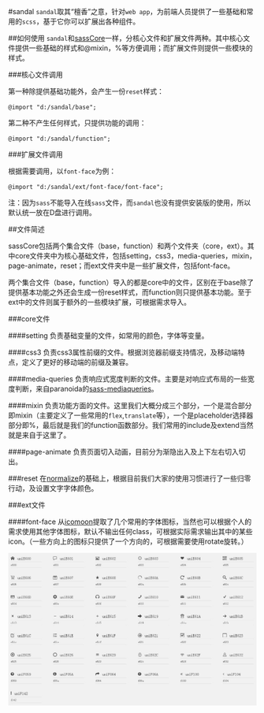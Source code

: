 #sandal
`sandal`取其“檀香”之意，针对`web app`，为前端人员提供了一些基础和常用的`scss`，基于它你可以扩展出各种组件。

##如何使用
`sandal`和[sassCore](https://github.com/marvin1023/sassCore)一样，分核心文件和扩展文件两种。其中核心文件提供一些基础的样式和@mixin，%等方便调用；而扩展文件则提供一些模块的样式。

###核心文件调用

第一种除提供基础功能外，会产生一份`reset`样式：

	@import "d:/sandal/base";

第二种不产生任何样式，只提供功能的调用：

	@import "d:/sandal/function";

###扩展文件调用

根据需要调用，以`font-face`为例：

	@import "d:/sandal/ext/font-face/font-face";

注：因为`sass`不能导入在线`sass`文件，而`sandal`也没有提供安装版的使用，所以默认统一放在D盘进行调用。

##文件简述

sassCore包括两个集合文件（base，function）和两个文件夹（core，ext）。其中core文件夹中为核心基础文件，包括setting，css3，media-queries，mixin，page-animate，reset；而ext文件夹中是一些扩展文件，包括font-face。

两个集合文件（base，function）导入的都是core中的文件，区别在于base除了提供基本功能之外还会生成一份reset样式，而function则只提供基本功能。至于ext中的文件则属于额外的一些模块扩展，可根据需求导入。

###core文件

####setting
负责基础变量的文件，如常用的颜色，字体等变量。

####css3
负责css3属性前缀的文件。根据浏览器前缀支持情况，及移动端特点，定义了更好的移动端的前缀及兼容。

####media-queries
负责响应式宽度判断的文件。主要是对响应式布局的一些宽度判断，来自paranoida的[sass-mediaqueries](https://github.com/paranoida/sass-mediaqueries)。

####mixin
负责功能方面的文件。这里我们大概分成三个部分，一个是混合部分即mixin（主要定义了一些常用的`flex`,`translate`等），一个是placeholder选择器部分即%，最后就是我们的function函数部分。我们常用的include及extend当然就是来自于这里了。

####page-animate
负责页面切入动画，目前分为渐隐出入及上下左右切入切出。

###reset
在[normalize](http://necolas.github.io/normalize.css/)的基础上，根据目前我们大家的使用习惯进行了一些归零行动，及设置文字字体颜色。

###ext文件

####font-face
从[icomoon](http://icomoon.io)提取了几个常用的字体图标，当然也可以根据个人的需求使用其他字体图标，默认不输出任何class，可根据实际需求输出其中的某些icon。（一些方向上的图标只提供了一个方向的，可根据需要使用rotate旋转。）

![default icon font-face](ext/font-face/font-face.jpg)

